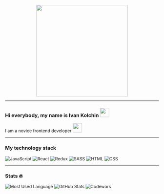 <div id="header" align="center">
  <img src="https://media.giphy.com/media/dMLmQfCO7lCA2gX3tw/giphy.gif" width="300"/>
</div>


---


### Hi everybody, my name is Ivan Kolchin <img src="https://media.giphy.com/media/pXI2yQgM4t5QcWlJ0a/giphy.gif" width="30">
I am a novice frontend developer <img src="https://media.giphy.com/media/WUlplcMpOCEmTGBtBW/giphy.gif" width="30">

---

### My technology stack
![JavaScript](https://img.shields.io/badge/JavaScript-F7DF1E?style=for-the-badge&logo=javascript&logoColor=black)
![React](https://img.shields.io/badge/react-%2320232a.svg?style=for-the-badge&logo=react&logoColor=%2361DAFB)
![Redux](https://img.shields.io/badge/redux-%23593d88.svg?style=for-the-badge&logo=redux&logoColor=white)
![SASS](https://img.shields.io/badge/SASS-hotpink.svg?style=for-the-badge&logo=SASS&logoColor=white)
![HTML](https://img.shields.io/badge/HTML-239120?style=for-the-badge&logo=html5&logoColor=white)
![CSS](https://img.shields.io/badge/CSS-239120?&style=for-the-badge&logo=css3&logoColor=white)



---

### Stats :fire:
![Most Used Language](https://github-readme-stats.vercel.app/api/top-langs/?username=IIKolchin)
![GitHub Stats](https://github-readme-stats.vercel.app/api?username=IIKolchin)
![Codewars](https://github.r2v.ch/codewars?user=IIKolchin)
